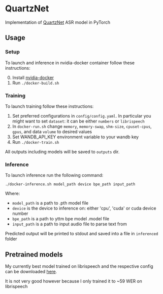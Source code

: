 # QuartzNet
Implementation of [QuartzNet](https://arxiv.org/abs/1910.10261) ASR model in PyTorch

## Usage

### Setup
To launch and inference in nvidia-docker container follow these instructions:

0. Install [nvidia-docker](https://github.com/NVIDIA/nvidia-docker)
1. Run `./docker-build.sh`

### Training
To launch training follow these instructions:

1. Set preferred configurations in `config/config.yaml`. In particular you might want to set `dataset`: it can be either `numbers` or `librispeech`
2. In `docker-run.sh` change `memory`, `memory-swap`, `shm-size`, `cpuset-cpus`, `gpus`, and data `volume` to desired values
3. Set WANDB_API_KEY environment variable to your wandb key
4. Run `./docker-train.sh`

All outputs including models will be saved to `outputs` dir.

### Inference
To launch inference run the following command:
```
./docker-inference.sh model_path device bpe_path input_path
```
Where:
* `model_path` is a path to .pth model file
* `device` is the device to inference on: either 'cpu', 'cuda' or cuda device number
* `bpe_path` is a path to yttm bpe model .model file
* `input_path` is a path to input audio file to parse text from

Predicted output will be printed to stdout and saved into a file in `inferenced` folder

## Pretrained models
My currently best model trained on librispeech and the respective config can be downloaded [here](https://drive.google.com/drive/folders/1sOEUeHY_KlZY6BNYfJtM6RyKFwNFwFSg?usp=sharing).

It is not very good however because I only trained it to ~59 WER on librispeech 
